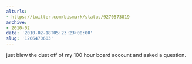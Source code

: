 ```yaml
---
alturls:
- https://twitter.com/bismark/status/9270573819
archive:
- 2010-02
date: '2010-02-18T05:23:23+00:00'
slug: '1266470603'
---
```


just blew the dust off of my 100 hour board account and asked a question.

